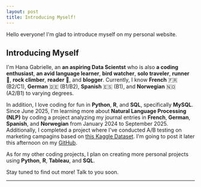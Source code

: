 ```yaml
---
layout: post
title: Introducing Myself!
---
```


<div class="message">
  Hello everyone! I'm glad to introduce myself on my personal website.
</div>

## Introducing Myself

I'm Hana Gabrielle, an <strong>an aspiring Data Scientst</strong> who is also <strong>a coding enthusiast</strong>, <strong>an avid language learner</strong>, <strong>bird watcher</strong>, <strong>solo traveler</strong>, <strong>runner</strong> 🏃, <strong>rock climber</strong>, <strong>reader</strong> 📙, and <strong>blogger</strong>. Currently, I know <strong>French</strong> 🇫🇷 (B2/C1), <strong>German</strong> 🇩🇪 (B1/B2), <strong>Spanish</strong> 🇪🇸 (B1), and <strong>Norwegian</strong> 🇳🇴 (A2/B1) to varying degrees. 

In addition, I love coding for fun in <strong>Python</strong>, <strong>R</strong>, and <strong>SQL</strong>, specifically <strong>MySQL</strong>. Since June 2025, I'm learning more about <strong>Natural Language Processing (NLP)</strong> by coding a project analyzing my journal entries in <strong>French</strong>, <strong>German</strong>, <strong>Spanish</strong>, and <strong>Norwegian</strong> from January 2024 to September 2025. Additionally, I completed a project where I've conducted A/B testing on marketing campagins based on [this Kaggle Dataset](https://www.kaggle.com/datasets/faviovaz/marketing-ab-testing). I'm going to post it later this afternoon on my [GitHub](https://github.com/hgbidon). 

As for my other coding projects, I plan on creating more personal projects using <strong>Python</strong>, <strong>R</strong>, <strong>Tableau</strong>, and <strong>SQL</strong>. 

Stay tuned to find out more! Talk to you soon.

-----



